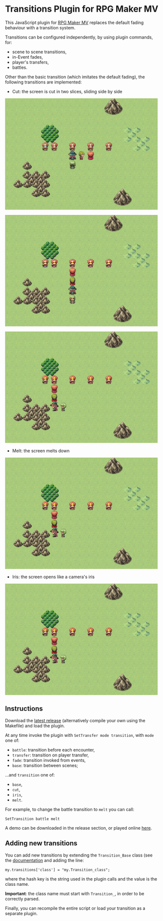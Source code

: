 Transitions Plugin for RPG Maker MV
===================================

This JavaScript plugin for [RPG Maker MV](http://www.rpgmakerweb.com/products/programs/rpg-maker-mv) replaces the default fading behaviour with a transition system.

Transitions can be configured independently, by using plugin commands, for:
- scene to scene transitions,
- in-Event fades,
- player's transfers,
- battles.

Other than the basic transition (which imitates the default fading), the following transitions are implemented:

- Cut: the screen is cut in two slices, sliding side by side

![Cut battle transition](screenshots/battlecut.gif)

![Cut fade transition](screenshots/fadecut.gif)

![Cut transfer transition](screenshots/transfercut.gif)

- Melt: the screen melts down

![Melt transfer transition](screenshots/transfermelt.gif)

- Iris: the screen opens like a camera's iris

![Iris transfer transition](screenshots/transferiris.gif)


Instructions
------------

Download the [latest release](https://github.com/HashakGik/Transitions-RMMV/releases/latest) (alternatively compile your own using the Makefile) and load the plugin.

At any time invoke the plugin with `SetTransfer mode transition`, with `mode` one of:
- `battle`: transition before each encounter,
- `transfer`: transition on player transfer,
- `fade`: transition invoked from events,
- `base`: transition between scenes;

...and `transition` one of:
- `base`,
- `cut`,
- `iris`,
- `melt`.

For example, to change the battle transition to `melt` you can call:

    SetTransition battle melt

A demo can be downloaded in the release section, or played online [here](https://strontiumaluminate.altervista.org/transitions/).

Adding new transitions
----------------------

You can add new transitions by extending the `Transition_Base` class (see the [documentation](https://HashakGik.github.io/Transitions-RMMV) and adding the line:

    my.transitions['class'] = "my.Transition_class";

where the hash key is the string used in the plugin calls and the value is the class name.

**Important**: the class name must start with `Transition_`, in order to be correctly parsed.

Finally, you can recompile the entire script or load your transition as a separate plugin.